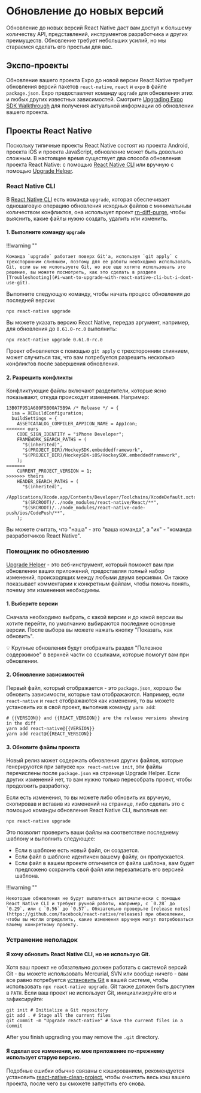 # Обновление до новых версий

Обновление до новых версий React Native даст вам доступ к большему количеству API, представлений, инструментов разработчика и других преимуществ. Обновление требует небольших усилий, но мы стараемся сделать его простым для вас.

## Экспо-проекты

Обновление вашего проекта Expo до новой версии React Native требует обновления версий пакетов `react-native`, `react` и `expo` в файле `package.json`. Expo предоставляет команду `upgrade` для обновления этих и любых других известных зависимостей. Смотрите [Upgrading Expo SDK Walkthrough](https://docs.expo.dev/workflow/upgrading-expo-sdk-walkthrough/) для получения актуальной информации об обновлении вашего проекта.

## Проекты React Native

Поскольку типичные проекты React Native состоят из проекта Android, проекта iOS и проекта JavaScript, обновление может быть довольно сложным. В настоящее время существует два способа обновления проекта React Native: с помощью [React Native CLI](https://github.com/react-native-community/cli) или вручную с помощью [Upgrade Helper](https://react-native-community.github.io/upgrade-helper/).

### React Native CLI

В [React Native CLI](https://github.com/react-native-community/cli) есть команда `upgrade`, которая обеспечивает одношаговую операцию обновления исходных файлов с минимальным количеством конфликтов, она использует проект [rn-diff-purge](https://github.com/react-native-community/rn-diff-purge), чтобы выяснить, какие файлы нужно создать, удалить или изменить.

#### 1. Выполните команду `upgrade`

!!!warning ""

    Команда `upgrade` работает поверх Git'а, используя `git apply` с трехсторонним слиянием, поэтому для ее работы необходимо использовать Git, если вы не используете Git, но все еще хотите использовать это решение, вы можете посмотреть, как это сделать в разделе [Troubleshooting](#i-want-to-upgrade-with-react-native-cli-but-i-dont-use-git).

Выполните следующую команду, чтобы начать процесс обновления до последней версии:

```shell
npx react-native upgrade
```

Вы можете указать версию React Native, передав аргумент, например, для обновления до `0.61.0-rc.0` выполнить:

```shell
npx react-native upgrade 0.61.0-rc.0
```

Проект обновляется с помощью `git apply` с трехсторонним слиянием, может случиться так, что вам потребуется разрешить несколько конфликтов после завершения обновления.

#### 2. Разрешить конфликты

Конфликтующие файлы включают разделители, которые ясно показывают, откуда происходят изменения. Например:

```
13B07F951A680F5B00A75B9A /* Release */ = {
  isa = XCBuildConfiguration;
  buildSettings = {
    ASSETCATALOG_COMPILER_APPICON_NAME = AppIcon;
<<<<<<< ours
    CODE_SIGN_IDENTITY = "iPhone Developer";
    FRAMEWORK_SEARCH_PATHS = (
      "$(inherited)",
      "$(PROJECT_DIR)/HockeySDK.embeddedframework",
      "$(PROJECT_DIR)/HockeySDK-iOS/HockeySDK.embeddedframework",
    );
=======
    CURRENT_PROJECT_VERSION = 1;
>>>>>>> theirs
    HEADER_SEARCH_PATHS = (
      "$(inherited)",
      /Applications/Xcode.app/Contents/Developer/Toolchains/XcodeDefault.xctoolchain/usr/include,
      "$(SRCROOT)/../node_modules/react-native/React/**",
      "$(SRCROOT)/../node_modules/react-native-code-push/ios/CodePush/**",
    );
```

Вы можете считать, что "наша" - это "ваша команда", а "их" - "команда разработчиков React Native".

### Помощник по обновлению

[Upgrade Helper](https://react-native-community.github.io/upgrade-helper/) - это веб-инструмент, который поможет вам при обновлении ваших приложений, предоставляя полный набор изменений, происходящих между любыми двумя версиями. Он также показывает комментарии к конкретным файлам, чтобы помочь понять, почему эти изменения необходимы.

#### 1. Выберите версии

Сначала необходимо выбрать, с какой версии и до какой версии вы хотите перейти, по умолчанию выбираются последние основные версии. После выбора вы можете нажать кнопку "Показать, как обновить".

💡 Крупные обновления будут отображать раздел "Полезное содержимое" в верхней части со ссылками, которые помогут вам при обновлении.

#### 2. Обновление зависимостей

Первый файл, который отображается - это `package.json`, хорошо бы обновить зависимости, которые там отображаются. Например, если `react-native` и `react` отображаются как изменения, то вы можете установить их в свой проект, выполнив команду `yarn add`:

```shell
# {{VERSION}} and {{REACT_VERSION}} are the release versions showing in the diff
yarn add react-native@{{VERSION}}
yarn add react@{{REACT_VERSION}}
```

#### 3. Обновите файлы проекта

Новый релиз может содержать обновления других файлов, которые генерируются при запуске `npx react-native init`, эти файлы перечислены после `package.json` на странице Upgrade Helper. Если других изменений нет, то вам нужно только пересобрать проект, чтобы продолжить разработку.

Если есть изменения, то вы можете либо обновить их вручную, скопировав и вставив из изменений на странице, либо сделать это с помощью команды обновления React Native CLI, выполнив ее:

```shell
npx react-native upgrade
```

Это позволит проверить ваши файлы на соответствие последнему шаблону и выполнить следующее:

-   Если в шаблоне есть новый файл, он создается.
-   Если файл в шаблоне идентичен вашему файлу, он пропускается.
-   Если файл в вашем проекте отличается от файла шаблона, вам будет предложено сохранить свой файл или перезаписать его версией шаблона.

!!!warning ""

    Некоторые обновления не будут выполняться автоматически с помощью React Native CLI и требуют ручной работы, например, с `0.28` до `0.29`, или с `0.56` до `0.57`. Обязательно проверьте [release notes](https://github.com/facebook/react-native/releases) при обновлении, чтобы вы могли определить, какие изменения вручную могут потребоваться вашему конкретному проекту.

### Устранение неполадок

#### Я хочу обновить React Native CLI, но не использую Git.

Хотя ваш проект не обязательно должен работать с системой версий Git - вы можете использовать Mercurial, SVN или вообще ничего - вам все равно потребуется [установить Git](https://git-scm.com/downloads) в вашей системе, чтобы использовать `npx react-native upgrade`. Git также должен быть доступен в `PATH`. Если ваш проект не использует Git, инициализируйте его и зафиксируйте:

```shell
git init # Initialize a Git repository
git add . # Stage all the current files
git commit -m "Upgrade react-native" # Save the current files in a commit
```

After you finish upgrading you may remove the `.git` directory.

#### Я сделал все изменения, но мое приложение по-прежнему использует старую версию.

Подобные ошибки обычно связаны с кэшированием, рекомендуется установить [react-native-clean-project](https://github.com/pmadruga/react-native-clean-project), чтобы очистить весь кэш вашего проекта, после чего вы сможете запустить его снова.
